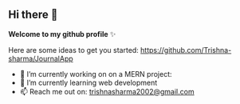 ## Hi there 👋

**Welcome to my github profile** ✨  

Here are some ideas to get you started: https://github.com/Trishna-sharma/JournalApp

- 🔭 I’m currently working on on a MERN project: 
- 🌱 I’m currently learning web development
- 📫 Reach me out on: trishnasharma2002@gmail.com


